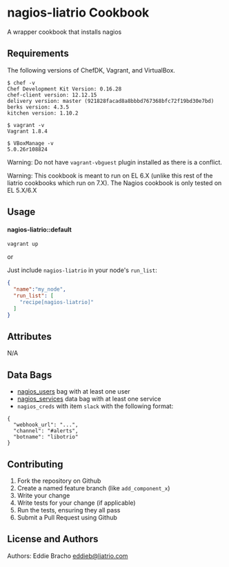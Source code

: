 nagios-liatrio Cookbook
========================
A wrapper cookbook that installs nagios

Requirements
------------
The following versions of ChefDK, Vagrant, and VirtualBox.
```
$ chef -v
Chef Development Kit Version: 0.16.28
chef-client version: 12.12.15
delivery version: master (921828facad8a8bbbd767368bfc72f19bd30e7bd)
berks version: 4.3.5
kitchen version: 1.10.2

$ vagrant -v
Vagrant 1.8.4

$ VBoxManage -v
5.0.26r108824
```  

Warning: Do not have `vagrant-vbguest` plugin installed as there is a conflict.   

Warning: This cookbook is meant to run on EL 6.X (unlike this rest of the liatrio
cookbooks which run on 7.X). The Nagios cookbook is only tested on EL 5.X/6.X

Usage
-----
#### nagios-liatrio::default

`vagrant up`

or

Just include `nagios-liatrio` in your node's `run_list`:

```json
{
  "name":"my_node",
  "run_list": [
    "recipe[nagios-liatrio]"
  ]
}
```

Attributes
----------
N/A

Data Bags
----------
* [nagios_users](https://github.com/schubergphilis/nagios/tree/master/test/integration/data_bags/users) bag with at least one user
* [nagios_services](https://github.com/schubergphilis/nagios/tree/master/test/integration/data_bags/nagios_services) data bag with at least one service
* `nagios_creds` with item `slack` with the following format:
```
{
  "webhook_url": "...",
  "channel": "#alerts",
  "botname": "libotrio"
}
```

Contributing
------------
1. Fork the repository on Github
2. Create a named feature branch (like `add_component_x`)
3. Write your change
4. Write tests for your change (if applicable)
5. Run the tests, ensuring they all pass
6. Submit a Pull Request using Github

License and Authors
-------------------
Authors: Eddie Bracho <eddieb@liatrio.com>

